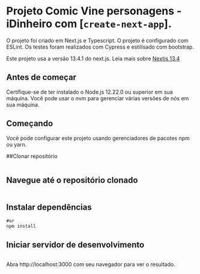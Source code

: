 # Projeto Comic Vine personagens - iDinheiro com [`create-next-app`].

O projeto foi criado em Next.js e Typescript. O projeto é configurado com ESLint. Os testes foram realizados com Cypress e estilisado com bootstrap.

Este projeto usa a versão 13.4.1 do next.js. Leia mais sobre [Nextjs 13.4](https://nextjs.org/blog/next-13-4)

## Antes de começar

Certifique-se de ter instalado o Node.js 12.22.0 ou superior em sua máquina. Você pode usar o nvm para gerenciar várias versões de nós em sua máquina.

## Começando

Você pode configurar este projeto usando gerenciadores de pacotes npm ou yarn.

##Clonar repositório

```https://github.com/biancasmtr/project-idinheiro.git
```

## Navegue até o repositório clonado

```cd project-idinheiro.git
```

## Instalar dependências

```yarn install
#or
npm install
```

## Iniciar servidor de desenvolvimento

```
```

Abra http://localhost:3000 com seu navegador para ver o resultado.

